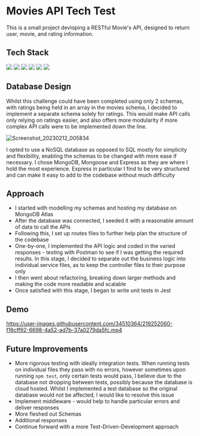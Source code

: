 # Movies API Tech Test

This is a small project devloping a RESTful Movie's API, designed to return user, movie, and rating information.

## Tech Stack
<div align="left">
  <img src="https://img.shields.io/badge/javascript-%23323330.svg?style=for-the-badge&logo=javascript&logoColor=%23F7DF1E"/>
    <img src="https://img.shields.io/badge/node.js-6DA55F?style=for-the-badge&logo=node.js&logoColor=white"/> 
  <img src="https://img.shields.io/badge/express.js-%23404d59.svg?style=for-the-badge&logo=express&logoColor=%2361DAFB"/>
    <img src="https://img.shields.io/badge/MongoDB-%234ea94b.svg?style=for-the-badge&logo=mongodb&logoColor=white"/>
    <img src="https://img.shields.io/badge/Mongoose-black?style=for-the-badge&logo=Mongoose&logoColor=white"/>
        <img src="https://img.shields.io/badge/-jest-%23C21325?style=for-the-badge&logo=jest&logoColor=white"/>
    </div>
    
    
## Database Design
Whilst this challenge could have been completed using only 2 schemas, with ratings being held in an array in the movies schema, I decided to implement a separate schema solely for ratings. This would make API calls only relying on ratings easier, and also offers more modularity if more complex API calls were to be implemented down the line.

![Screenshot_20230212_005834](https://user-images.githubusercontent.com/34510364/218287532-188e3c9e-8c5f-4450-99ed-48505c5620fa.png)

I opted to use a NoSQL database as opposed to SQL mostly for simplicity and flexibility, enabling the schemas to be changed with more ease if necessary. I chose MongoDB, Mongoose and Express as they are where I hold the most experience. Express in particular I find to be very structured and can make it easy to add to the codebase without much difficulty

## Approach

- I started with modelling my schemas and hosting my database on MongoDB Atlas
- After the database was connected, I seeded it with a reasonable amount of data to call the APIs
- Following this, I set up routes files to further help plan the structure of the codebase
- One-by-one, I implemented the API logic and coded in the varied responses - testing with Postman to see if I was getting the required results. In this stage, I decided to separate out the business logic into individual service files, as to keep the controller files to their purpose only
- I then went about refactoring, breaking down larger methods and making the code more readable and scalable
- Once satisfied with this stage, I began to write unit tests in Jest 

## Demo


https://user-images.githubusercontent.com/34510364/219252060-f16cff92-6698-4a52-ad7b-37a0279da5fc.mp4


## Future Improvements

- More rigorous testing with ideally integration tests. When running tests on individual files they pass with no errors, however sometimes upon running `npm test`, only certain tests would pass, I believe due to the database not dropping between tests, possibly because the database is cloud hosted. Whilst I implemented a test database so the original database would not be affected, I would like to resolve this issue
- Implement middleware - would help to handle particular errors and deliver responses
- More fleshed out Schemas
- Additional responses
- Continue forward with a more Test-Driven-Development approach
